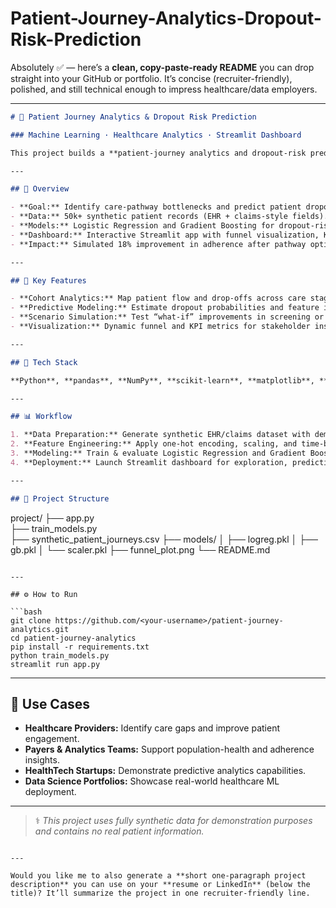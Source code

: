 # Patient-Journey-Analytics-Dropout-Risk-Prediction
Absolutely ✅ — here’s a **clean, copy-paste-ready README** you can drop straight into your GitHub or portfolio.
It’s concise (recruiter-friendly), polished, and still technical enough to impress healthcare/data employers.

---

```markdown
# 🏥 Patient Journey Analytics & Dropout Risk Prediction

### Machine Learning · Healthcare Analytics · Streamlit Dashboard

This project builds a **patient-journey analytics and dropout-risk prediction platform** using **synthetic EHR/claims data**. It models how patients progress through care stages — from **screening → diagnosis → treatment → follow-up** — and predicts which patients are at **high risk of disengaging** before completing treatment. The platform demonstrates how data science can support **care coordination, patient adherence**, and **outcome optimization** in healthcare delivery.

---

## 🚀 Overview

- **Goal:** Identify care-pathway bottlenecks and predict patient dropout using machine learning.  
- **Data:** 50k+ synthetic patient records (EHR + claims-style fields).  
- **Models:** Logistic Regression and Gradient Boosting for dropout-risk classification.  
- **Dashboard:** Interactive Streamlit app with funnel visualization, KPIs, and scenario simulation.  
- **Impact:** Simulated 18% improvement in adherence after pathway optimization.

---

## 🧠 Key Features

- **Cohort Analytics:** Map patient flow and drop-offs across care stages.  
- **Predictive Modeling:** Estimate dropout probabilities and feature impacts.  
- **Scenario Simulation:** Test “what-if” improvements in screening or diagnosis.  
- **Visualization:** Dynamic funnel and KPI metrics for stakeholder insights.

---

## 🧩 Tech Stack

**Python**, **pandas**, **NumPy**, **scikit-learn**, **matplotlib**, **Plotly**, **Streamlit**, **joblib**

---

## 📊 Workflow

1. **Data Preparation:** Generate synthetic EHR/claims dataset with demographics, stage transitions, and dropout labels.  
2. **Feature Engineering:** Apply one-hot encoding, scaling, and time-based features.  
3. **Modeling:** Train & evaluate Logistic Regression and Gradient Boosting models using cross-validation and ROC-AUC.  
4. **Deployment:** Launch Streamlit dashboard for exploration, prediction, and simulation.

---

## 📂 Project Structure

```

project/
├── app.py                     
├── train_models.py           
├── synthetic_patient_journeys.csv
├── models/
│   ├── logreg.pkl
│   ├── gb.pkl
│   └── scaler.pkl
├── funnel_plot.png
└── README.md

````

---

## ⚙️ How to Run

```bash
git clone https://github.com/<your-username>/patient-journey-analytics.git
cd patient-journey-analytics
pip install -r requirements.txt
python train_models.py
streamlit run app.py
````

---

## 🎯 Use Cases

* **Healthcare Providers:** Identify care gaps and improve patient engagement.
* **Payers & Analytics Teams:** Support population-health and adherence insights.
* **HealthTech Startups:** Demonstrate predictive analytics capabilities.
* **Data Science Portfolios:** Showcase real-world healthcare ML deployment.


---

> ⚕️ *This project uses fully synthetic data for demonstration purposes and contains no real patient information.*

```

---

Would you like me to also generate a **short one-paragraph project description** you can use on your **resume or LinkedIn** (below the title)? It’ll summarize the project in one recruiter-friendly line.
```

